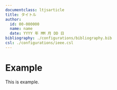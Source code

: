 ```yaml
---
documentclass: ltjsarticle
title: タイトル
author:
  id: 00-000000
  name: name
  date: YYYY 年 MM 月 DD 日
bibliography: ./configurations/bibliography.bib
csl: ./configurations/ieee.csl
---
```



# Example

This is example.
